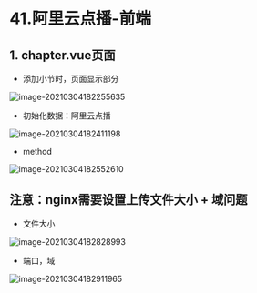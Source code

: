 # 41.阿里云点播-前端

## 1. chapter.vue页面

* 添加小节时，页面显示部分

![image-20210304182255635](https://raw.githubusercontent.com/TWDH/Leetcode-From-Zero/pictures/img/image-20210304182255635.png)

* 初始化数据：阿里云点播

![image-20210304182411198](https://raw.githubusercontent.com/TWDH/Leetcode-From-Zero/pictures/img/image-20210304182411198.png)

* method

![image-20210304182552610](https://raw.githubusercontent.com/TWDH/Leetcode-From-Zero/pictures/img/image-20210304182552610.png)

## 注意：nginx需要设置上传文件大小 + 域问题

* 文件大小

![image-20210304182828993](https://raw.githubusercontent.com/TWDH/Leetcode-From-Zero/pictures/img/image-20210304182828993.png)

* 端口，域

![image-20210304182911965](https://raw.githubusercontent.com/TWDH/Leetcode-From-Zero/pictures/img/image-20210304182911965.png)